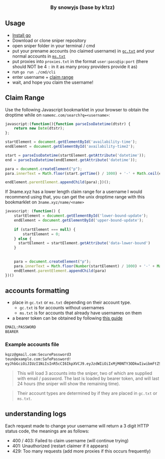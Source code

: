 <h3 align="center">

  
  By snowyjs (base by k1zz)
</h3>

## Usage

- [Install go](https://go.dev/dl/)
- Download or clone sniper repository 
- open sniper folder in your terminal / cmd
- put your prename accounts (no claimed username) in [`gc.txt`](#accounts-formatting) and your normal accounts in [`ms.txt`](#accounts-formatting)
- put proxies into `proxies.txt` in the format `user:pass@ip:port` (there should NOT be 4 `:` in it as many proxy providers provide it as)
- run `go run ./cmd/cli`
- enter username + [claim range](#claim-range)
- wait, and hope you claim the username!

## Claim Range
Use the following Javascript bookmarklet in your browser to obtain the droptime while on `namemc.com/search?q=<username>`:

```js
javascript:(function(){function parseIsoDatetime(dtstr) {
    return new Date(dtstr);
};

startElement = document.getElementById('availability-time');
endElement = document.getElementById('availability-time2');

start = parseIsoDatetime(startElement.getAttribute('datetime'));
end = parseIsoDatetime(endElement.getAttribute('datetime'));

para = document.createElement("p");
para.innerText = Math.floor(start.getTime() / 1000) + '-' + Math.ceil(end.getTime() / 1000);

endElement.parentElement.appendChild(para);})();

```

If 3name.xyz has a lower length claim range for a username I would recommend using that, you can get the unix droptime range with this bookmarklet on `3name.xyz/name/<name>`

```js
javascript: (function() {
    startElement = document.getElementById('lower-bound-update');
    endElement = document.getElementById('upper-bound-update');
  
  	if (startElement === null) {
    	startElement = 0;
    } else {
      startElement = startElement.getAttribute('data-lower-bound')
    }
  
  
    para = document.createElement("p");
    para.innerText = Math.floor(Number(startElement) / 1000) + '-' + Math.ceil(Number(endElement.getAttribute('data-upper-bound')) / 1000);
    endElement.parentElement.appendChild(para)
})()
```

## accounts formatting

- place in `gc.txt` or `ms.txt` depending on their account type.
  - `gc.txt` is for accounts without usernames
  - `ms.txt` is for accounts that already have usernames on them
- a bearer token can be obtained by following  [this guide](https://kqzz.github.io/mc-bearer-token/)

```txt
EMAIL:PASSWORD
BEARER
```

### Example accounts file

```txt
kqzz@gmail.com:SecurePassword3
teun@example.com:SafePassword!
eyJhbGciOiJIUzI1NiIsInR5cCI6IkpXVCJ9.eyJzdWIiOiIxMjM0NTY3ODkwIiwibmFtZSI6IkpvaG4gRG9lIiwiaWF0IjoxNTE2MjM5MDIyfQ.SflKxwRJSMeKKF2QT4fwpMeJf36POk6yJV_adQssw5c
```
> This will load 3 accounts into the sniper, two of which are supplied with email / password. The last is loaded by bearer token, and will last 24 hours (the sniper will show the remaining time).

> Their account types are determined by if they are placed in `gc.txt` or `ms.txt`.

## understanding logs

Each request made to change your username will return a 3 digit HTTP status code, the meanings are as follows:

- 400 / 403: Failed to claim username (will continue trying)
- 401: Unauthorized (restart claimer if it appears)
- 429: Too many requests (add more proxies if this occurs frequently)
